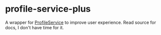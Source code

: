 # profile-service-plus
A wrapper for [ProfileService](https://github.com/MadStudioRoblox/ProfileService) to improve user experience.
Read source for docs, I don't have time for it.
